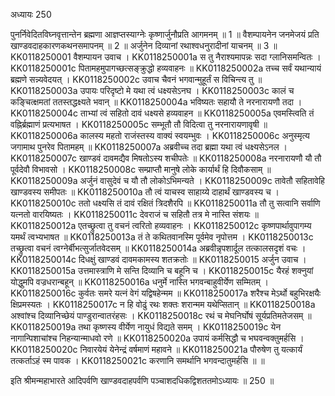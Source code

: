 अध्यायः 250

पुनर्निवेदितविघ्नवृत्तान्तेन ब्रह्मणा आज्ञप्तस्याग्नेः कृष्णार्जुनौप्रति आगमनम् ॥ 1 ॥ वैशम्पायनेन जनमेजयं प्रति खाण्डवदाहकारणकथनसमापनम् ॥ 2 ॥ अर्जुनेन दिव्यानां रथाश्वधनुरादीनां याचनम् ॥ 3 ॥
KK0118250001	वैशम्पायन उवाच ।
KK0118250001a	स तु नैराश्यमापन्नः सदा ग्लानिसमन्वितः ।
KK0118250001c	पितामहमुपागच्छत्सङ्क्रुद्धो हव्यवाहनः ॥
KK0118250002a	तच्च सर्वं यथान्यायं ब्रह्मणे सन्न्यवेदयत् ।
KK0118250002c	उवाच चैवनं भगवान्मुहूर्तं स विचिन्त्य तु ॥
KK0118250003a	उपायः परिदृष्टो मे यथा त्वं धक्ष्यसेऽनघ ।
KK0118250003c	कालं च कङ्चित्क्षमतां ततस्तद्धक्ष्यते भवान् ॥
KK0118250004a	भविष्यतः सहायौ ते नरनारायणौ तदा ।
KK0118250004c	ताभ्यां त्वं सहितो दावं धक्ष्यसे हव्यवाहन ॥
KK0118250005a	एवमस्त्विति तं वह्निर्ब्रह्माणं प्रत्यभाषत ।
KK0118250005c	सम्भूतौ तौ विदित्वा तु नरनारायणावृषी ॥
KK0118250006a	कालस्य महतो राजंस्तस्य वाक्यं स्वयम्भुवः ।
KK0118250006c	अनुस्मृत्य जगामाथ पुनरेव पितामहम् ॥
KK0118250007a	अब्रवीच्च तदा ब्रह्मा यथा त्वं धक्ष्यसेऽनल ।
KK0118250007c	खाण्डवं दावमद्यैव मिषतोऽस्य शचीपतेः ॥
KK0118250008a	नरनारायणौ यौ तौ पूर्वदेवौ विभावसो ।
KK0118250008c	सम्प्राप्तौ मानुषे लोके कार्यार्थं हि दिवौकसाम् ॥
KK0118250009a	अर्जुनं वासुदेवं च यौ तौ लोकोऽभिमन्यते ।
KK0118250009c	तावेतौ सहितावेहि खाण्डवस्य समीपतः ॥
KK0118250010a	तौ त्वं याचस्व साहाय्ये दाहार्थं खाण्डवस्य च ।
KK0118250010c	ततो धक्ष्यसि तं दावं रक्षितं त्रिदशैरपि ॥
KK0118250011a	तौ तु सत्वानि सर्वाणि यत्नतो वारयिष्यतः ।
KK0118250011c	देवराजं च सहितौ तत्र मे नास्ति संशयः ॥
KK0118250012a	एतच्छ्रुत्वा तु वचनं त्वरितो हव्यवाहनः ।
KK0118250012c	कृष्णपार्थावुपागम्य यमर्थं त्वभ्यभाषत ॥
KK0118250013a	तं ते कथितवानस्मि पूर्वमेव नृपोत्तम ।
KK0118250013c	तच्छ्रुत्वा वचनं त्वग्नेर्बीभत्सुर्जातवेदसम् ॥
KK0118250014a	अब्रवीन्नृपशार्दूल तत्कालसदृशं वचः ।
KK0118250014c	दिधक्षुं खाण्डवं दावमकामस्य शतक्रतोः ॥
KK0118250015	अर्जुन उवाच ।
KK0118250015a	उत्तमास्त्राणि मे सन्ति दिव्यानि च बहूनि च ।
KK0118250015c	यैरहं शक्नुयां योद्धुमपि वज्रधरान्बहून् ॥
KK0118250016a	धनुर्मे नास्ति भगवन्बाहुवीर्येण सम्मितम् ।
KK0118250016c	कुर्वतः समरे यत्नं वेगं यद्विषहेन्मम ॥
KK0118250017a	शरैश्च मेऽर्थो बहुभिरक्षयैः क्षिप्रमस्यतः ।
KK0118250017c	न हि वोढुं रथः शक्तः शरान्मम यथेप्सितान् ॥
KK0118250018a	अश्वांश्च दिव्यानिच्छेयं पाण्डुरान्वातरंहसः ।
KK0118250018c	रथं च मेघनिर्घोषं सूर्यप्रतिमतेजसम् ॥
KK0118250019a	तथा कृष्णस्य वीर्येण नायुधं विद्यते समम् ।
KK0118250019c	येन नागान्पिशाचांश्च निहन्यान्माधवो रणे ॥
KK0118250020a	उपायं कर्मसिद्धौ च भघवन्वक्तुमर्हसि ।
KK0118250020c	निवारयेयं येनेन्द्रं वर्षमाणं महावने ॥
KK0118250021a	पौरुषेण तु यत्कार्यं तत्कर्ताऽहं स्म पावक ।
KK0118250021c	करणानि समर्थानि भगवन्दातुमर्हसि ॥ ॥

इति श्रीमन्महाभारते आदिपर्वणि खाण्डवदाहपर्वणि पञ्चाशदधिकद्विशततमोऽध्यायः ॥ 250 ॥
